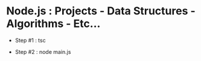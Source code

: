 # Node.js : Projects - Data Structures - Algorithms - Etc...

- Step #1 : tsc

- Step #2 : node main.js